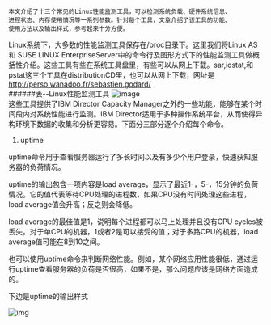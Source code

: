 ```
本文介绍了十三个常见的Linux性能监测工具，可以检测系统负载、硬件系统信息、
进程状态、内存使用情况等一系列参数。针对每个工具，文章介绍了该工具的功能、
使用方法以及输出样式，参考起来十分方便。
```
Linux系统下，大多数的性能监测工具保存在/proc目录下。这里我们将Linux AS 和 SUSE LINUX EnterpriseServer中的命令行及图形方式下的性能监测工具做概括性介绍。这些工具有些在系统工具盘里，有些可以从网上下载。sar,iostat,和pstat这三个工具在distributionCD里，也可以从网上下载，网址是 <http://perso.wanadoo.fr/sebastien.godard/>  
######表--Linux性能监测工具
![image](http://images.51cto.com/files/uploadimg/20100524/1457480.gif)  
这些工具提供了IBM Director Capacity Manager之外的一些功能，能够在某个时间段内对系统性能进行监测。IBM Director适用于多种操作系统平台，从而使得异构环境下数据的收集和分析更容易。下面分三部分逐个介绍每个命令。  
1. uptime 

uptime命令用于查看服务器运行了多长时间以及有多少个用户登录，快速获知服务器的负荷情况。

uptime的输出包含一项内容是load average，显示了最近1-，5-，15分钟的负荷情况。它的值代表等待CPU处理的进程数，如果CPU没有时间处理这些进程，load average值会升高；反之则会降低。

load average的最佳值是1，说明每个进程都可以马上处理并且没有CPU cycles被丢失。对于单CPU的机器，1或者2是可以接受的值；对于多路CPU的机器，load average值可能在8到10之间。

也可以使用uptime命令来判断网络性能。例如，某个网络应用性能很低，通过运行uptime查看服务器的负荷是否很高，如果不是，那么问题应该是网络方面造成的。

下边是uptime的输出样式

![img](http://images.51cto.com/files/uploadimg/20100524/1457481.gif)
